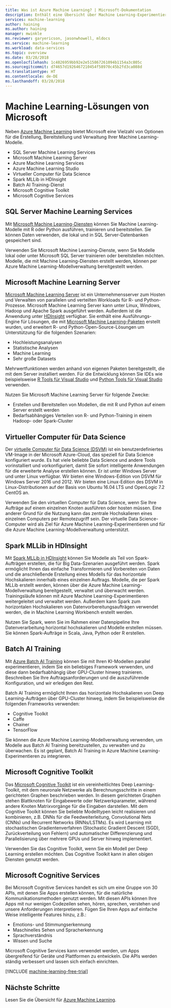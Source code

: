 ```yaml
---
title: Was ist Azure Machine Learning? | Microsoft-Dokumentation
description: Enthält eine Übersicht über Machine Learning-Experimentieren und die Modellverwaltung. Hierbei handelt es sich um eine integrierte End-to-End-Data Science-Lösung für Data Science-Profis, mit der erweiterte Analyseanwendungen für die Cloud entwickelt und für Experimente genutzt und bereitgestellt werden.
services: machine-learning
author: haining
ms.author: haining
manager: mwinkle
ms.reviewer: garyericson, jasonwhowell, mldocs
ms.service: machine-learning
ms.workload: data-services
ms.topic: overview
ms.date: 03/28/2018
ms.openlocfilehash: 1c4826959bb92e2e515867261094b1154a3c805c
ms.sourcegitcommit: d74657d1926467210454f58970c45b2fd3ca088d
ms.translationtype: HT
ms.contentlocale: de-DE
ms.lasthandoff: 03/28/2018
---
```

# <a name="machine-learning-solutions-from-microsoft"></a>Machine Learning-Lösungen von Microsoft

Neben [Azure Machine Learning](overview-what-is-azure-ml.md) bietet Microsoft eine Vielzahl von Optionen für die Erstellung, Bereitstellung und Verwaltung Ihrer Machine Learning-Modelle. 
* SQL Server Machine Learning Services
* Microsoft Machine Learning Server
* Azure Machine Learning Services
* Azure Machine Learning Studio
* Virtueller Computer für Data Science
* Spark MLLib in HDInsight
* Batch AI Training-Dienst
* Microsoft Cognitive Toolkit
* Microsoft Cognitive Services


## <a name="sql-server-machine-learning-services"></a>SQL Server Machine Learning Services
Mit [Microsoft Machine Learning-Diensten](https://docs.microsoft.com/sql/advanced-analytics/r/r-services) können Sie Machine Learning-Modelle mit R oder Python ausführen, trainieren und bereitstellen. Sie können Daten verwenden, die lokal und in SQL Server-Datenbanken gespeichert sind. 

Verwenden Sie Microsoft Machine Learning-Dienste, wenn Sie Modelle lokal oder unter Microsoft SQL Server trainieren oder bereitstellen möchten. Modelle, die mit Machine Learning-Diensten erstellt werden, können per Azure Machine Learning-Modellverwaltung bereitgestellt werden. 

## <a name="microsoft-machine-learning-server"></a>Microsoft Machine Learning Server 
[Microsoft Machine Learning Server](https://docs.microsoft.com/sql/advanced-analytics/r/r-server-standalone) ist ein Unternehmensserver zum Hosten und Verwalten von parallelen und verteilten Workloads für R- und Python-Prozesse. Microsoft Machine Learning Server kann unter Linux, Windows, Hadoop und Apache Spark ausgeführt werden. Außerdem ist die Anwendung unter [HDInsight](https://azure.microsoft.com/services/hdinsight/r-server/) verfügbar. Sie enthält eine Ausführungs-Engine für Lösungen, die mit [Microsoft Machine Learning-Paketen](https://docs.microsoft.com/r-server/r/concept-what-is-the-microsoftml-package) erstellt wurden, und erweitert R- und Python-Open-Source-Lösungen um Unterstützung für die folgenden Szenarien:

- Hochleistungsanalysen
- Statistische Analysen
- Machine Learning
- Sehr große Datasets

Mehrwertfunktionen werden anhand von eigenen Paketen bereitgestellt, die mit dem Server installiert werden. Für die Entwicklung können Sie IDEs wie beispielsweise [R Tools für Visual Studio](https://www.visualstudio.com/vs/rtvs/) und [Python Tools für Visual Studio](https://www.visualstudio.com/vs/python/) verwenden.

Nutzen Sie Microsoft Machine Learning Server für folgende Zwecke:

- Erstellen und Bereitstellen von Modellen, die mit R und Python auf einem Server erstellt werden
- Bedarfsabhängiges Verteilen von R- und Python-Training in einem Hadoop- oder Spark-Cluster

## <a name="data-science-virtual-machine"></a>Virtueller Computer für Data Science
Der [virtuelle Computer für Data Science (DSVM)](https://docs.microsoft.com/azure/machine-learning/data-science-virtual-machine/overview) ist ein benutzerdefiniertes VM-Image in der Microsoft Azure-Cloud, das speziell für Data Science konfiguriert wurde. Es hat viele beliebte Data Science und andere Tools vorinstalliert und vorkonfiguriert, damit Sie sofort intelligente Anwendungen für die erweiterte Analyse erstellen können. Er ist unter Windows Server und unter Linux verfügbar. Wir bieten eine Windows-Edition von DSVM für Windows Server 2016 und 2012. Wir bieten eine Linux-Edition des DSVM in Linux-Distributionen auf der Basis von Ubuntu 16.04 LTS und OpenLogic 7.2 CentOS an. 

Verwenden Sie den virtuellen Computer für Data Science, wenn Sie Ihre Aufträge auf einem einzelnen Knoten ausführen oder hosten müssen. Eine anderer Grund für die Nutzung kann das zentrale Hochskalieren eines einzelnen Computers per Remotezugriff sein. Der virtuelle Data Science-Computer wird als Ziel für Azure Machine Learning-Experimentieren und für die Azure Machine Learning-Modellverwaltung unterstützt. 

## <a name="spark-mllib-in-hdinsight"></a>Spark MLLib in HDInsight
Mit [Spark MLLib in HDInsight](https://docs.microsoft.com/azure/hdinsight/hdinsight-apache-spark-ipython-notebook-machine-learning) können Sie Modelle als Teil von Spark-Aufträgen erstellen, die für Big Data-Szenarien ausgeführt werden. Spark ermöglicht Ihnen das einfache Transformieren und Vorbereiten von Daten und die anschließende Erstellung eines Modells für das horizontale Hochskalieren innerhalb eines einzelnen Auftrags. Modelle, die per Spark MLLib erstellt werden, können über die Azure Machine Learning-Modellverwaltung bereitgestellt, verwaltet und überwacht werden. Trainingsläufe können mit Azure Machine Learning-Experimentieren weitergeleitet und verwaltet werden. Außerdem kann Spark zum horizontalen Hochskalieren von Datenvorbereitungsaufträgen verwendet werden, die in Machine Learning Workbench erstellt werden. 

Nutzen Sie Spark, wenn Sie im Rahmen einer Datenpipeline Ihre Datenverarbeitung horizontal hochskalieren und Modelle erstellen müssen. Sie können Spark-Aufträge in Scala, Java, Python oder R erstellen. 

## <a name="batch-ai-training"></a>Batch AI Training 
Mit [Azure Batch AI Training](https://aka.ms/batchaitraining) können Sie mit Ihren KI-Modellen parallel experimentieren, indem Sie ein beliebiges Framework verwenden, und diese dann bedarfsabhängig über GPU-Cluster hinweg trainieren. Beschreiben Sie Ihre Auftragsanforderungen und die auszuführende Konfiguration, und wir erledigen den Rest. 

Batch AI Training ermöglicht Ihnen das horizontale Hochskalieren von Deep Learning-Aufträgen über GPU-Cluster hinweg, indem Sie beispielsweise die folgenden Frameworks verwenden:

- Cognitive Toolkit
- Caffe
- Chainer
- TensorFlow

Sie können die Azure Machine Learning-Modellverwaltung verwenden, um Modelle aus Batch AI Training bereitzustellen, zu verwalten und zu überwachen.  Es ist geplant, Batch AI Training in Azure Machine Learning-Experimentieren zu integrieren. 

## <a name="microsoft-cognitive-toolkit"></a>Microsoft Cognitive Toolkit
Das [Microsoft Cognitive Toolkit](https://www.microsoft.com/en-us/cognitive-toolkit/) ist ein vereinheitlichtes Deep Learning-Toolkit, mit dem neuronale Netzwerke als Berechnungsschritte in einem gerichteten Graphen beschrieben werden. In diesem gerichteten Graphen stehen Blattknoten für Eingabewerte oder Netzwerkparameter, während andere Knoten Matrixvorgänge für die Eingaben darstellen. Mit dem Cognitive Toolkit können Sie beliebte Modelltypen leicht realisieren und kombinieren, z.B. DNNs für die Feedweiterleitung, Convolutional Nets (CNNs) und Recurrent Networks (RNNs/LSTMs). Es wird Learning mit stochastischen Gradientenverfahren (Stochastic Gradient Descent (SGD), Zurückverteilung von Fehlern) und automatischer Differenzierung und Parallelisierung über mehrere GPUs und Server hinweg implementiert.

Verwenden Sie das Cognitive Toolkit, wenn Sie ein Modell per Deep Learning erstellen möchten.  Das Cognitive Toolkit kann in allen obigen Diensten genutzt werden.

## <a name="microsoft-cognitive-services"></a>Microsoft Cognitive Services
Bei Microsoft Cognitive Services handelt es sich um eine Gruppe von 30 APIs, mit denen Sie Apps erstellen können, für die natürliche Kommunikationsmethoden genutzt werden. Mit diesen APIs können Ihre Apps mit nur wenigen Codezeilen sehen, hören, sprechen, verstehen und unsere Anforderungen interpretieren. Fügen Sie Ihren Apps auf einfache Weise intelligente Features hinzu, z.B.: 

- Emotions- und Stimmungserkennung
- Maschinelles Sehen und Spracherkennung
- Sprachverständnis
- Wissen und Suche

Microsoft Cognitive Services kann verwendet werden, um Apps übergreifend für Geräte und Plattformen zu entwickeln. Die APIs werden ständig verbessert und lassen sich einfach einrichten. 

[!INCLUDE [machine-learning-free-trial](../../../includes/machine-learning-free-trial.md)]

## <a name="next-steps"></a>Nächste Schritte

Lesen Sie die Übersicht für [Azure Machine Learning](overview-what-is-azure-ml.md).